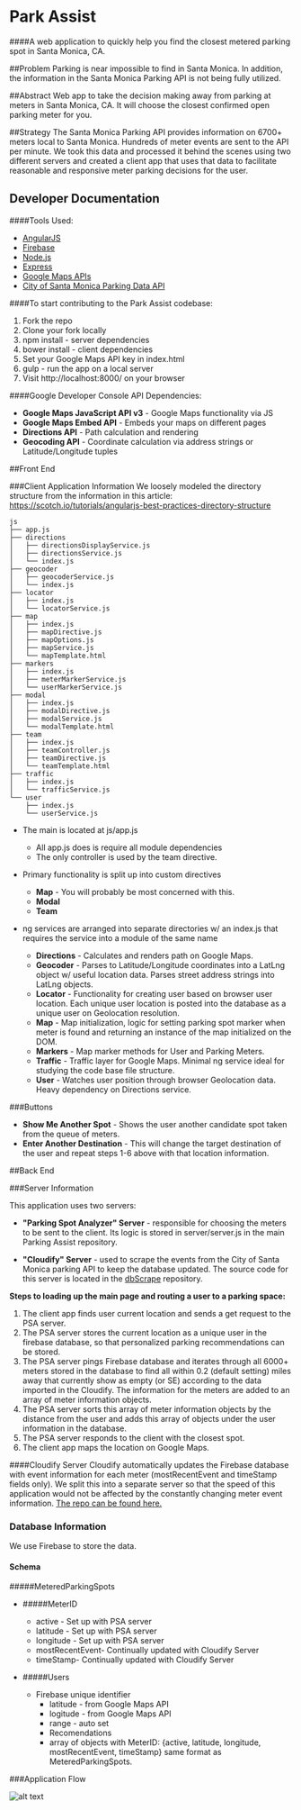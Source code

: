 # Park Assist
####A web application to quickly help you find the closest metered parking spot in Santa Monica, CA.

##Problem
Parking is near impossible to find in Santa Monica. In addition, the information in the Santa Monica Parking API is not being fully utilized.

##Abstract
Web app to take the decision making away from parking at meters in Santa Monica, CA. It will choose the closest confirmed open parking meter for you.

##Strategy
The Santa Monica Parking API provides information on 6700+ meters local to Santa Monica. Hundreds of meter events are sent to the API per minute. We took this data and processed it behind the scenes using two different servers and created a client app that uses that data to facilitate reasonable and responsive meter parking decisions for the user.

## Developer Documentation

####Tools Used:
* [AngularJS](https://angularjs.org/)
* [Firebase](https://www.firebase.com/)
* [Node.js](https://nodejs.org/)
* [Express](http://expressjs.com/)
* [Google Maps APIs](https://developers.google.com/maps/?hl=en/)
* [City of Santa Monica Parking Data API](https://parking.api.smgov.net/)

####To start contributing to the Park Assist codebase:
  1. Fork the repo
  2. Clone your fork locally
  3. npm install - server dependencies
  4. bower install - client dependencies
  5. Set your Google Maps API key in index.html
  6. gulp - run the app on a local server
  7. Visit http://localhost:8000/ on your browser

####Google Developer Console API Dependencies:
  * **Google Maps JavaScript API v3** - Google Maps functionality via JS
  * **Google Maps Embed API** - Embeds your maps on different pages
  * **Directions API** - Path calculation and rendering
  * **Geocoding API** - Coordinate calculation via address strings or Latitude/Longitude tuples

##Front End

###Client Application Information
We loosely modeled the directory structure from the information in this article:
https://scotch.io/tutorials/angularjs-best-practices-directory-structure

```
js
├── app.js
├── directions
│   ├── directionsDisplayService.js
│   ├── directionsService.js
│   └── index.js
├── geocoder
│   ├── geocoderService.js
│   └── index.js
├── locator
│   ├── index.js
│   └── locatorService.js
├── map
│   ├── index.js
│   ├── mapDirective.js
│   ├── mapOptions.js
│   ├── mapService.js
│   └── mapTemplate.html
├── markers
│   ├── index.js
│   ├── meterMarkerService.js
│   └── userMarkerService.js
├── modal
│   ├── index.js
│   ├── modalDirective.js
│   ├── modalService.js
│   └── modalTemplate.html
├── team
│   ├── index.js
│   ├── teamController.js
│   ├── teamDirective.js
│   └── teamTemplate.html
├── traffic
│   ├── index.js
│   └── trafficService.js
└── user
    ├── index.js
    └── userService.js
```
  * The main is located at js/app.js
      * All app.js does is require all module dependencies
      * The only controller is used by the team directive.

  * Primary functionality is split up into custom directives
    * **Map** - You will probably be most concerned with this.
    * **Modal**
    * **Team**

  * ng services are arranged into separate directories w/ an index.js that requires the service into a module of the same name
    * **Directions** - Calculates and renders path on Google Maps.
    * **Geocoder** - Parses to Latitude/Longitude coordinates into a LatLng object w/ useful location data. Parses street address strings into LatLng objects.
    * **Locator** - Functionality for creating user based on browser user location. Each unique user location is posted into the database as a unique user on Geolocation resolution.
    * **Map** - Map initialization, logic for setting parking spot marker when meter is found and returning an instance of the map initialized on the DOM.
    * **Markers** - Map marker methods for User and Parking Meters.
    * **Traffic** - Traffic layer for Google Maps. Minimal ng service ideal for studying the code base file structure.
    * **User** - Watches user position through browser Geolocation data. Heavy dependency on Directions service.

###Buttons
* **Show Me Another Spot** - Shows the user another candidate spot taken from the queue of meters.
* **Enter Another Destination** - This will change the target destination of the user and repeat steps 1-6 above with that location information.

##Back End

###Server Information

This application uses two servers:

* **"Parking Spot Analyzer" Server** - responsible for choosing the meters to be sent to the client. Its logic is stored in server/server.js in the main Parking Assist repository.

* **"Cloudify" Server** - used to scrape the events from the City of Santa Monica parking API to keep the database updated. The source code for this server is located in the [dbScrape](https://github.com/splendid-simi/dbScrape) repository.

**Steps to loading up the main page and routing a user to a parking space:**

  1. The client app finds user current location and sends a get request to the PSA server.
  2. The PSA server stores the current location as a unique user in the firebase database, so that personalized parking recommendations can be stored.
  3. The PSA server pings Firebase database and iterates through all 6000+ meters stored in the database to find all within 0.2 (default setting) miles away that currently show as empty (or SE) according to the data imported in the Cloudify. The information for the meters are added to an array of meter information objects.
  4. The PSA server sorts this array of meter information objects by the distance from the user and adds this array of objects under the user information in the database.
  5. The PSA server responds to the client with the closest spot.
  6. The client app maps the location on Google Maps.

####Cloudify Server
Cloudify automatically updates the Firebase database with event information for each meter (mostRecentEvent and timeStamp fields only). We split this into a separate server so that the speed of this application would not be affected by the constantly changing meter event information. [The repo can be found here.](https://github.com/splendid-simi/dbScrape/)

### Database Information

We use Firebase to store the data.

#### Schema

#####MeteredParkingSpots
* #####MeterID
  * active - Set up with PSA server
  * latitude - Set up with PSA server
  * longitude - Set up with PSA server
  *  mostRecentEvent- Continually updated with Cloudify Server
  *  timeStamp- Continually updated with Cloudify Server


* #####Users
  * Firebase unique identifier
    * latitude - from Google Maps API
    * logitude - from Google Maps API
    * range - auto set
    * Recomendations
    * array of objects with MeterID: {active, latitude, longitude, mostRecentEvent, timeStamp} same format as MeteredParkingSpots.

###Application Flow

![alt text](https://github.com/rodocite/splendid-simi/blob/dev/applicationflow.jpg)

